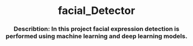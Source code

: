 <h1 align="center">facial_Detector</h1>
<h3 align="center">Describtion: In this project facial expression  detection is performed using machine learning and deep learning models.</h3>
